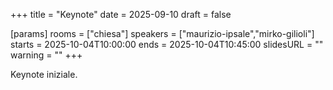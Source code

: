 +++
title = "Keynote"
date = 2025-09-10
draft = false

[params]
rooms = ["chiesa"]
speakers = ["maurizio-ipsale","mirko-gilioli"]
starts = 2025-10-04T10:00:00
ends = 2025-10-04T10:45:00
slidesURL = ""
warning = ""
+++

Keynote iniziale.
